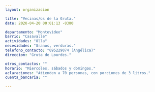 ```yaml
---
layout: organizacion

title: "Vecinas/os de la Gruta."
date: 2020-04-20 00:01:13 -0300

departamento: "Montevideo"
barrio: "Casavalle"
actividades: "Olla"
necesidades: "Granos, verduras."
telefono_contacto: "095229074 (Angélica)"
direccion: "Gruta de Lourdes."

otros_contactos: ""
horario: "Miercoles, sábados y domingos."
aclaraciones: "Atienden a 70 personas, con porciones de 3 litros."
cuenta_bancaria: ""

---
```

